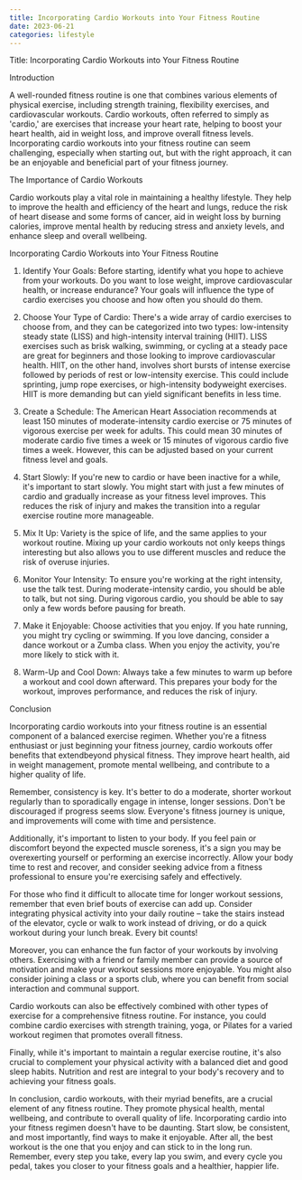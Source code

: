 ```yaml
---
title: Incorporating Cardio Workouts into Your Fitness Routine
date: 2023-06-21
categories: lifestyle
---
```


Title: Incorporating Cardio Workouts into Your Fitness Routine

Introduction

A well-rounded fitness routine is one that combines various elements of physical exercise, including strength training, flexibility exercises, and cardiovascular workouts. Cardio workouts, often referred to simply as 'cardio,' are exercises that increase your heart rate, helping to boost your heart health, aid in weight loss, and improve overall fitness levels. Incorporating cardio workouts into your fitness routine can seem challenging, especially when starting out, but with the right approach, it can be an enjoyable and beneficial part of your fitness journey.

The Importance of Cardio Workouts

Cardio workouts play a vital role in maintaining a healthy lifestyle. They help to improve the health and efficiency of the heart and lungs, reduce the risk of heart disease and some forms of cancer, aid in weight loss by burning calories, improve mental health by reducing stress and anxiety levels, and enhance sleep and overall wellbeing.

Incorporating Cardio Workouts into Your Fitness Routine

1. Identify Your Goals: Before starting, identify what you hope to achieve from your workouts. Do you want to lose weight, improve cardiovascular health, or increase endurance? Your goals will influence the type of cardio exercises you choose and how often you should do them.

2. Choose Your Type of Cardio: There's a wide array of cardio exercises to choose from, and they can be categorized into two types: low-intensity steady state (LISS) and high-intensity interval training (HIIT). LISS exercises such as brisk walking, swimming, or cycling at a steady pace are great for beginners and those looking to improve cardiovascular health. HIIT, on the other hand, involves short bursts of intense exercise followed by periods of rest or low-intensity exercise. This could include sprinting, jump rope exercises, or high-intensity bodyweight exercises. HIIT is more demanding but can yield significant benefits in less time.

3. Create a Schedule: The American Heart Association recommends at least 150 minutes of moderate-intensity cardio exercise or 75 minutes of vigorous exercise per week for adults. This could mean 30 minutes of moderate cardio five times a week or 15 minutes of vigorous cardio five times a week. However, this can be adjusted based on your current fitness level and goals.

4. Start Slowly: If you're new to cardio or have been inactive for a while, it's important to start slowly. You might start with just a few minutes of cardio and gradually increase as your fitness level improves. This reduces the risk of injury and makes the transition into a regular exercise routine more manageable.

5. Mix It Up: Variety is the spice of life, and the same applies to your workout routine. Mixing up your cardio workouts not only keeps things interesting but also allows you to use different muscles and reduce the risk of overuse injuries.

6. Monitor Your Intensity: To ensure you're working at the right intensity, use the talk test. During moderate-intensity cardio, you should be able to talk, but not sing. During vigorous cardio, you should be able to say only a few words before pausing for breath.

7. Make it Enjoyable: Choose activities that you enjoy. If you hate running, you might try cycling or swimming. If you love dancing, consider a dance workout or a Zumba class. When you enjoy the activity, you're more likely to stick with it.

8. Warm-Up and Cool Down: Always take a few minutes to warm up before a workout and cool down afterward. This prepares your body for the workout, improves performance, and reduces the risk of injury.

Conclusion

Incorporating cardio workouts into your fitness routine is an essential component of a balanced exercise regimen. Whether you're a fitness enthusiast or just beginning your fitness journey, cardio workouts offer benefits that extendbeyond physical fitness. They improve heart health, aid in weight management, promote mental wellbeing, and contribute to a higher quality of life.

Remember, consistency is key. It's better to do a moderate, shorter workout regularly than to sporadically engage in intense, longer sessions. Don't be discouraged if progress seems slow. Everyone's fitness journey is unique, and improvements will come with time and persistence.

Additionally, it's important to listen to your body. If you feel pain or discomfort beyond the expected muscle soreness, it's a sign you may be overexerting yourself or performing an exercise incorrectly. Allow your body time to rest and recover, and consider seeking advice from a fitness professional to ensure you're exercising safely and effectively.

For those who find it difficult to allocate time for longer workout sessions, remember that even brief bouts of exercise can add up. Consider integrating physical activity into your daily routine – take the stairs instead of the elevator, cycle or walk to work instead of driving, or do a quick workout during your lunch break. Every bit counts!

Moreover, you can enhance the fun factor of your workouts by involving others. Exercising with a friend or family member can provide a source of motivation and make your workout sessions more enjoyable. You might also consider joining a class or a sports club, where you can benefit from social interaction and communal support.

Cardio workouts can also be effectively combined with other types of exercise for a comprehensive fitness routine. For instance, you could combine cardio exercises with strength training, yoga, or Pilates for a varied workout regimen that promotes overall fitness.

Finally, while it's important to maintain a regular exercise routine, it's also crucial to complement your physical activity with a balanced diet and good sleep habits. Nutrition and rest are integral to your body's recovery and to achieving your fitness goals.

In conclusion, cardio workouts, with their myriad benefits, are a crucial element of any fitness routine. They promote physical health, mental wellbeing, and contribute to overall quality of life. Incorporating cardio into your fitness regimen doesn't have to be daunting. Start slow, be consistent, and most importantly, find ways to make it enjoyable. After all, the best workout is the one that you enjoy and can stick to in the long run. Remember, every step you take, every lap you swim, and every cycle you pedal, takes you closer to your fitness goals and a healthier, happier life.